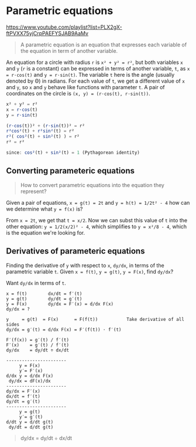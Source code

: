 # Parametric equations

https://www.youtube.com/playlist?list=PLX2gX-ftPVXX75yjCrpPAEFYSJAB9AaMv

>A parametric equation is an equation that expresses each variable of the equation in term of another variable.

An equation for a circle with radius `r` is `x² + y² = r²`, but both variables `x` and `y` (`r` is a constant) can be expressed in terms of another variable, `t`, as `x = r⋅cos(t)` and `y = r⋅sin(t)`. The variable `t` here is the angle (usually denoted by Θ) in radians. For each value of `t`, we get a different value of `x` and `y`, so `x` and `y` behave like functions with parameter `t`. A pair of coordinates on the circle is `(x, y) = (r⋅cos(t), r⋅sin(t))`.

```js
x² + y² = r²
x = r⋅cos(t)
y = r⋅sin(t)

(r⋅cos(t))² + (r⋅sin(t))² = r²
r²cos²(t) + r²sin²(t) = r²
r²( cos²(t) + sin²(t) ) = r²
r² = r²

since: cos²(t) + sin²(t) = 1 (Pythagorean identity)
```

## Converting parameteric equations

>How to convert parametric equations into the equation they represent?

Given a pair of equations, 
`x = g(t) = 2t` and 
`y = h(t) = 1/2t² - 4` 
how can we determine what `y = f(x)` is?

From `x = 2t`, we get that `t = x/2`. Now we can subst this value of `t` into the other equation: `y = 1/2(x/2)² - 4`, which simplifies to `y = x²/8 - 4`, which is the equation we're looking for.


## Derivatives of parameteric equations

Finding the derivative of `y` with respect to `x`, `dy/dx`, in terms of the parametric variable `t`. Given `x = f(t)`, `y = g(t)`, `y = F(x)`, find `dy/dx`?

Want `dy/dx` in terms of `t`.

```
x = f(t)        dx/dt = f′(t)
y = g(t)        dy/dt = g′(t)
y = F(x)        dy/dx = F′(x) = d/dx F(x)
dy/dx = ?

y     = g(t)  = F(x)      = F(f(t))           Take derivative of all sides
dy/dx = g′(t) = d/dx F(x) = F′(f(t)) ⋅ f′(t)

F′(f(x)) = g′(t) / f′(t)
F′(x)    = g′(t) / f′(t)
dy/dx    = dy/dt ÷ dx/dt

-----------------------
     y = F(x)
     y′= F′(x)
d/dx y = d/dx F(x)
 dy/dx = dF(x)/dx
-----------------------
dy/dx = F′(x)
dx/dt = f′(t)
dy/dt = g′(t)
-----------------------
     y = g(t)
     y′= g′(t)
d/dt y = d/dt g(t)
 dy/dt = d/dt g(t)
```

>dy/dx = dy/dt ÷ dx/dt
